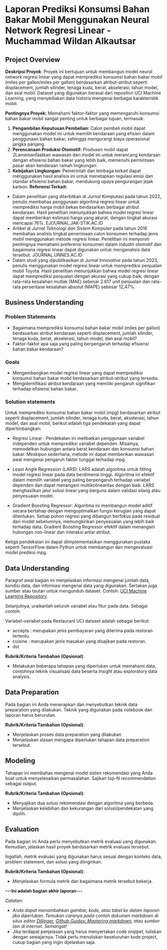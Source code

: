 # Laporan Prediksi Konsumsi Bahan Bakar Mobil Menggunakan Neural Network Regresi Linear - Muchammad Wildan Alkautsar

## Project Overview
**Deskripsi Proyek**: Proyek ini bertujuan untuk membangun model neural network regresi linear yang dapat memprediksi konsumsi bahan bakar mobil (miles per gallon/miles per gallon) berdasarkan atribut-atribut seperti displacement, jumlah silinder, tenaga kuda, berat, akselerasi, tahun model, dan asal mobil. Dataset yang digunakan berasal dari repositori UCI Machine Learning, yang menyediakan data historis mengenai berbagai karakteristik mobil.

**Pentingnya Proyek:** Memahami faktor-faktor yang memengaruhi konsumsi bahan bakar mobil sangat penting untuk berbagai tujuan, termasuk:
1. **Pengambilan Keputusan Pembelian:** Calon pembeli mobil dapat menggunakan model ini untuk memilih kendaraan yang efisien dalam penggunaan bahan bakar, sehingga mengurangi biaya operasional jangka panjang.
2. **Perencanaan Produksi Otomotif:** Produsen mobil dapat 2Lamemanfaatkan wawasan dari model ini untuk merancang kendaraan dengan efisiensi bahan bakar yang lebih baik, memenuhi permintaan pasar akan kendaraan ramah lingkungan.
3. **Kebijakan Lingkungan:** Pemerintah dan lembaga terkait dapat menggunakan hasil analisis ini untuk menetapkan regulasi emisi dan standar efisiensi bahan bakar, mendukung upaya pengurangan jejak karbon.
**Referensi Terkait:**
- Dalam penelitian yang diterbitkan di *Jurnal Komputasi* pada tahun 2022, penulis membahas penggunaan algoritma regresi linear untuk memprediksi harga mobil bekas berdasarkan berbagai atribut kendaraan. Hasil penelitian menunjukkan bahwa model regresi linear dapat memberikan estimasi harga yang akurat, dengan tingkat akurasi mencapai 76%. 
EJOURNAL.JAK-STIK.AC.ID
- Artikel di *Jurnal Teknologi dan Sistem Komputer* pada tahun 2016 membahas analisis tingkat penerimaan calon konsumen terhadap jenis mobil menggunakan metode regresi linear. Penelitian ini menyoroti pentingnya memahami preferensi konsumen dalam industri otomotif dan bagaimana regresi linear dapat digunakan untuk menganalisis data tersebut. 
JOURNAL.UNNES.AC.ID
- Dalam studi yang dipublikasikan di *Jurnal Innovative* pada tahun 2023, penulis menggunakan model regresi linear untuk memprediksi penjualan mobil Toyota. Hasil penelitian menunjukkan bahwa model regresi linear dapat memprediksi penjualan dengan akurasi yang cukup baik, dengan rata-rata kesalahan mutlak (MAE) sebesar 2.617 unit penjualan dan rata-rata persentase kesalahan absolut (MAPE) sebesar 12,47%.

## Business Understanding

### Problem Statements
- Bagaimana memprediksi konsumsi bahan bakar mobil (miles per gallon) berdasarkan atribut kendaraan seperti displacement, jumlah silinder, tenaga kuda, berat, akselerasi, tahun model, dan asal mobil?
- Faktor-faktor apa saja yang paling berpengaruh terhadap efisiensi bahan bakar kendaraan?

### Goals
- Mengembangkan model regresi linear yang dapat memprediksi konsumsi bahan bakar mobil berdasarkan atribut-atribut yang tersedia.
- Mengidentifikasi atribut kendaraan yang memiliki pengaruh signifikan terhadap efisiensi bahan bakar.

### Solution statements
Untuk memprediksi konsumsi bahan bakar mobil (mpg) berdasarkan atribut seperti displacement, jumlah silinder, tenaga kuda, berat, akselerasi, tahun model, dan asal mobil, berikut adalah tiga pendekatan yang dapat dipertimbangkan:
- Regresi Linear : Pendekatan ini melibatkan penggunaan variabel independen untuk memprediksi variabel dependen. Misalnya, memodelkan hubungan antara berat kendaraan dan konsumsi bahan bakar. Meskipun sederhana, metode ini dapat memberikan wawasan awal mengenai pengaruh faktor tunggal terhadap mpg. 

- Least Angle Regression (LARS): LARS adalah algoritma untuk fitting model regresi linear pada data berdimensi tinggi. Algoritma ini efektif dalam memilih variabel yang paling berpengaruh terhadap variabel dependen dan dapat menangani multikolinearitas dengan baik. LARS menghasilkan jalur solusi linear yang berguna dalam validasi silang atau penyesuaian model. 

- Gradient Boosting Regressor: Algoritma ini membangun model aditif secara bertahap dengan mengoptimalkan fungsi kerugian yang dapat ditentukan. Setiap pohon regresi yang dibangun berfokus pada residual dari model sebelumnya, memungkinkan penyesuaian yang lebih baik terhadap data. Gradient Boosting Regressor efektif dalam menangani hubungan non-linear dan interaksi antar atribut. 

Ketiga pendekatan ini dapat diimplementasikan menggunakan pustaka seperti TensorFlow dalam Python untuk membangun dan mengevaluasi model prediksi mpg.

## Data Understanding
Paragraf awal bagian ini menjelaskan informasi mengenai jumlah data, kondisi data, dan informasi mengenai data yang digunakan. Sertakan juga sumber atau tautan untuk mengunduh dataset. Contoh: [UCI Machine Learning Repository](https://archive.ics.uci.edu/ml/datasets/Restaurant+%26+consumer+data).

Selanjutnya, uraikanlah seluruh variabel atau fitur pada data. Sebagai contoh:  

Variabel-variabel pada Restaurant UCI dataset adalah sebagai berikut:
- accepts : merupakan jenis pembayaran yang diterima pada restoran tertentu.
- cuisine : merupakan jenis masakan yang disajikan pada restoran.
- dst

**Rubrik/Kriteria Tambahan (Opsional)**:
- Melakukan beberapa tahapan yang diperlukan untuk memahami data, contohnya teknik visualisasi data beserta insight atau exploratory data analysis.

## Data Preparation
Pada bagian ini Anda menerapkan dan menyebutkan teknik data preparation yang dilakukan. Teknik yang digunakan pada notebook dan laporan harus berurutan.

**Rubrik/Kriteria Tambahan (Opsional)**: 
- Menjelaskan proses data preparation yang dilakukan
- Menjelaskan alasan mengapa diperlukan tahapan data preparation tersebut.

## Modeling
Tahapan ini membahas mengenai model sisten rekomendasi yang Anda buat untuk menyelesaikan permasalahan. Sajikan top-N recommendation sebagai output.

**Rubrik/Kriteria Tambahan (Opsional)**: 
- Menyajikan dua solusi rekomendasi dengan algoritma yang berbeda.
- Menjelaskan kelebihan dan kekurangan dari solusi/pendekatan yang dipilih.

## Evaluation
Pada bagian ini Anda perlu menyebutkan metrik evaluasi yang digunakan. Kemudian, jelaskan hasil proyek berdasarkan metrik evaluasi tersebut.

Ingatlah, metrik evaluasi yang digunakan harus sesuai dengan konteks data, problem statement, dan solusi yang diinginkan.

**Rubrik/Kriteria Tambahan (Opsional)**: 
- Menjelaskan formula metrik dan bagaimana metrik tersebut bekerja.

**---Ini adalah bagian akhir laporan---**

_Catatan:_
- _Anda dapat menambahkan gambar, kode, atau tabel ke dalam laporan jika diperlukan. Temukan caranya pada contoh dokumen markdown di situs editor [Dillinger](https://dillinger.io/), [Github Guides: Mastering markdown](https://guides.github.com/features/mastering-markdown/), atau sumber lain di internet. Semangat!_
- Jika terdapat penjelasan yang harus menyertakan code snippet, tuliskan dengan sewajarnya. Tidak perlu menuliskan keseluruhan kode project, cukup bagian yang ingin dijelaskan saja.
